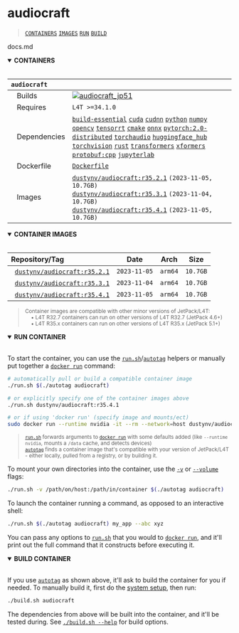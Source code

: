 # audiocraft

> [`CONTAINERS`](#user-content-containers) [`IMAGES`](#user-content-images) [`RUN`](#user-content-run) [`BUILD`](#user-content-build)

docs.md
<details open>
<summary><b><a id="containers">CONTAINERS</a></b></summary>
<br>

| **`audiocraft`** | |
| :-- | :-- |
| &nbsp;&nbsp;&nbsp;Builds | [![`audiocraft_jp51`](https://img.shields.io/github/actions/workflow/status/dusty-nv/jetson-containers/audiocraft_jp51.yml?label=audiocraft:jp51)](https://github.com/dusty-nv/jetson-containers/actions/workflows/audiocraft_jp51.yml) |
| &nbsp;&nbsp;&nbsp;Requires | `L4T >=34.1.0` |
| &nbsp;&nbsp;&nbsp;Dependencies | [`build-essential`](/packages/build-essential) [`cuda`](/packages/cuda/cuda) [`cudnn`](/packages/cuda/cudnn) [`python`](/packages/python) [`numpy`](/packages/numpy) [`opencv`](/packages/opencv) [`tensorrt`](/packages/tensorrt) [`cmake`](/packages/cmake/cmake_pip) [`onnx`](/packages/onnx) [`pytorch:2.0-distributed`](/packages/pytorch) [`torchaudio`](/packages/pytorch/torchaudio) [`huggingface_hub`](/packages/llm/huggingface_hub) [`torchvision`](/packages/pytorch/torchvision) [`rust`](/packages/rust) [`transformers`](/packages/llm/transformers) [`xformers`](/packages/llm/xformers) [`protobuf:cpp`](/packages/protobuf/protobuf_cpp) [`jupyterlab`](/packages/jupyterlab) |
| &nbsp;&nbsp;&nbsp;Dockerfile | [`Dockerfile`](Dockerfile) |
| &nbsp;&nbsp;&nbsp;Images | [`dustynv/audiocraft:r35.2.1`](https://hub.docker.com/r/dustynv/audiocraft/tags) `(2023-11-05, 10.7GB)`<br>[`dustynv/audiocraft:r35.3.1`](https://hub.docker.com/r/dustynv/audiocraft/tags) `(2023-11-04, 10.7GB)`<br>[`dustynv/audiocraft:r35.4.1`](https://hub.docker.com/r/dustynv/audiocraft/tags) `(2023-11-05, 10.7GB)` |

</details>

<details open>
<summary><b><a id="images">CONTAINER IMAGES</a></b></summary>
<br>

| Repository/Tag | Date | Arch | Size |
| :-- | :--: | :--: | :--: |
| &nbsp;&nbsp;[`dustynv/audiocraft:r35.2.1`](https://hub.docker.com/r/dustynv/audiocraft/tags) | `2023-11-05` | `arm64` | `10.7GB` |
| &nbsp;&nbsp;[`dustynv/audiocraft:r35.3.1`](https://hub.docker.com/r/dustynv/audiocraft/tags) | `2023-11-04` | `arm64` | `10.7GB` |
| &nbsp;&nbsp;[`dustynv/audiocraft:r35.4.1`](https://hub.docker.com/r/dustynv/audiocraft/tags) | `2023-11-05` | `arm64` | `10.7GB` |

> <sub>Container images are compatible with other minor versions of JetPack/L4T:</sub><br>
> <sub>&nbsp;&nbsp;&nbsp;&nbsp;• L4T R32.7 containers can run on other versions of L4T R32.7 (JetPack 4.6+)</sub><br>
> <sub>&nbsp;&nbsp;&nbsp;&nbsp;• L4T R35.x containers can run on other versions of L4T R35.x (JetPack 5.1+)</sub><br>
</details>

<details open>
<summary><b><a id="run">RUN CONTAINER</a></b></summary>
<br>

To start the container, you can use the [`run.sh`](/docs/run.md)/[`autotag`](/docs/run.md#autotag) helpers or manually put together a [`docker run`](https://docs.docker.com/engine/reference/commandline/run/) command:
```bash
# automatically pull or build a compatible container image
./run.sh $(./autotag audiocraft)

# or explicitly specify one of the container images above
./run.sh dustynv/audiocraft:r35.4.1

# or if using 'docker run' (specify image and mounts/ect)
sudo docker run --runtime nvidia -it --rm --network=host dustynv/audiocraft:r35.4.1
```
> <sup>[`run.sh`](/docs/run.md) forwards arguments to [`docker run`](https://docs.docker.com/engine/reference/commandline/run/) with some defaults added (like `--runtime nvidia`, mounts a `/data` cache, and detects devices)</sup><br>
> <sup>[`autotag`](/docs/run.md#autotag) finds a container image that's compatible with your version of JetPack/L4T - either locally, pulled from a registry, or by building it.</sup>

To mount your own directories into the container, use the [`-v`](https://docs.docker.com/engine/reference/commandline/run/#volume) or [`--volume`](https://docs.docker.com/engine/reference/commandline/run/#volume) flags:
```bash
./run.sh -v /path/on/host:/path/in/container $(./autotag audiocraft)
```
To launch the container running a command, as opposed to an interactive shell:
```bash
./run.sh $(./autotag audiocraft) my_app --abc xyz
```
You can pass any options to [`run.sh`](/docs/run.md) that you would to [`docker run`](https://docs.docker.com/engine/reference/commandline/run/), and it'll print out the full command that it constructs before executing it.
</details>
<details open>
<summary><b><a id="build">BUILD CONTAINER</b></summary>
<br>

If you use [`autotag`](/docs/run.md#autotag) as shown above, it'll ask to build the container for you if needed.  To manually build it, first do the [system setup](/docs/setup.md), then run:
```bash
./build.sh audiocraft
```
The dependencies from above will be built into the container, and it'll be tested during.  See [`./build.sh --help`](/jetson_containers/build.py) for build options.
</details>
